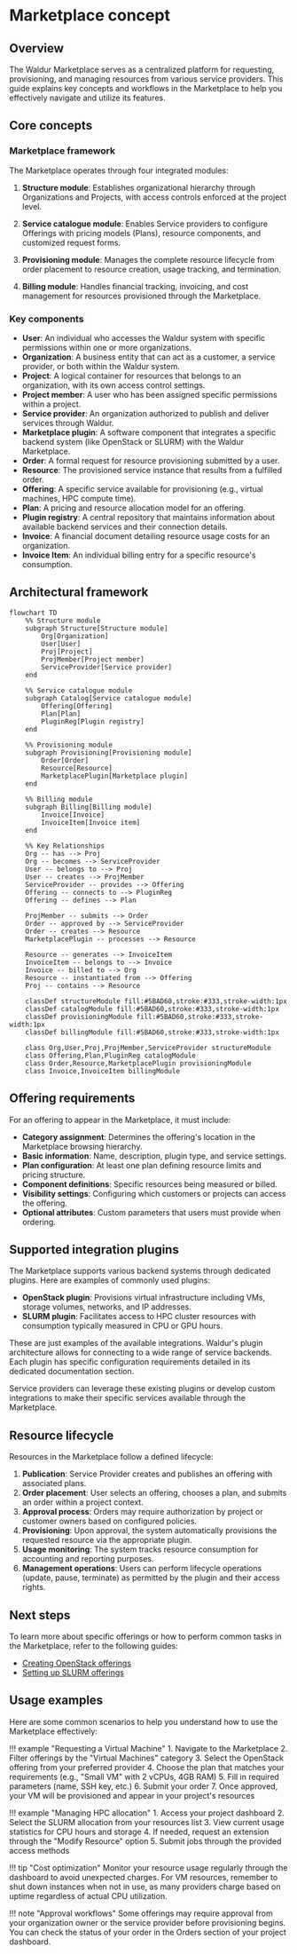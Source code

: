 # Marketplace concept

## Overview

The Waldur Marketplace serves as a centralized platform for requesting, provisioning, and managing resources from various service providers. This guide explains key concepts and workflows in the Marketplace to help you effectively navigate and utilize its features.

## Core concepts

### Marketplace framework

The Marketplace operates through four integrated modules:

1. **Structure module**: Establishes organizational hierarchy through Organizations and Projects, with access controls enforced at the project level.

2. **Service catalogue module**: Enables Service providers to configure Offerings with pricing models (Plans), resource components, and customized request forms.

3. **Provisioning module**: Manages the complete resource lifecycle from order placement to resource creation, usage tracking, and termination.

4. **Billing module**: Handles financial tracking, invoicing, and cost management for resources provisioned through the Marketplace.


### Key components

- **User**: An individual who accesses the Waldur system with specific permissions within one or more organizations.
- **Organization**: A business entity that can act as a customer, a service provider, or both within the Waldur system.
- **Project**: A logical container for resources that belongs to an organization, with its own access control settings.
- **Project member**: A user who has been assigned specific permissions within a project.
- **Service provider**: An organization authorized to publish and deliver services through Waldur.
- **Marketplace plugin**: A software component that integrates a specific backend system (like OpenStack or SLURM) with the Waldur Marketplace.
- **Order**: A formal request for resource provisioning submitted by a user.
- **Resource**: The provisioned service instance that results from a fulfilled order.
- **Offering**: A specific service available for provisioning (e.g., virtual machines, HPC compute time).
- **Plan**: A pricing and resource allocation model for an offering.
- **Plugin registry**: A central repository that maintains information about available backend services and their connection details.
- **Invoice**: A financial document detailing resource usage costs for an organization.
- **Invoice Item**: An individual billing entry for a specific resource's consumption.

## Architectural framework

```mermaid
flowchart TD
    %% Structure module
    subgraph Structure[Structure module]
        Org[Organization]
        User[User]
        Proj[Project]
        ProjMember[Project member]
        ServiceProvider[Service provider]
    end
    
    %% Service catalogue module
    subgraph Catalog[Service catalogue module]
        Offering[Offering]
        Plan[Plan]
        PluginReg[Plugin registry]
    end
    
    %% Provisioning module
    subgraph Provisioning[Provisioning module]
        Order[Order]
        Resource[Resource]
        MarketplacePlugin[Marketplace plugin]
    end
    
    %% Billing module
    subgraph Billing[Billing module]
        Invoice[Invoice]
        InvoiceItem[Invoice item]
    end
    
    %% Key Relationships
    Org -- has --> Proj
    Org -- becomes --> ServiceProvider
    User -- belongs to --> Proj
    User -- creates --> ProjMember
    ServiceProvider -- provides --> Offering
    Offering -- connects to --> PluginReg
    Offering -- defines --> Plan
    
    ProjMember -- submits --> Order
    Order -- approved by --> ServiceProvider
    Order -- creates --> Resource
    MarketplacePlugin -- processes --> Resource
    
    Resource -- generates --> InvoiceItem
    InvoiceItem -- belongs to --> Invoice
    Invoice -- billed to --> Org
    Resource -- instantiated from --> Offering
    Proj -- contains --> Resource
    
    classDef structureModule fill:#5BAD60,stroke:#333,stroke-width:1px
    classDef catalogModule fill:#5BAD60,stroke:#333,stroke-width:1px
    classDef provisioningModule fill:#5BAD60,stroke:#333,stroke-width:1px
    classDef billingModule fill:#5BAD60,stroke:#333,stroke-width:1px
    
    class Org,User,Proj,ProjMember,ServiceProvider structureModule
    class Offering,Plan,PluginReg catalogModule
    class Order,Resource,MarketplacePlugin provisioningModule
    class Invoice,InvoiceItem billingModule
```

## Offering requirements

For an offering to appear in the Marketplace, it must include:

- **Category assignment**: Determines the offering's location in the Marketplace browsing hierarchy.
- **Basic information**: Name, description, plugin type, and service settings.
- **Plan configuration**: At least one plan defining resource limits and pricing structure.
- **Component definitions**: Specific resources being measured or billed.
- **Visibility settings**: Configuring which customers or projects can access the offering.
- **Optional attributes**: Custom parameters that users must provide when ordering.

## Supported integration plugins

The Marketplace supports various backend systems through dedicated plugins. Here are examples of commonly used plugins:

- **OpenStack plugin**: Provisions virtual infrastructure including VMs, storage volumes, networks, and IP addresses.
- **SLURM plugin**: Facilitates access to HPC cluster resources with consumption typically measured in CPU or GPU hours.

These are just examples of the available integrations. Waldur's plugin architecture allows for connecting to a wide range of service backends. Each plugin has specific configuration requirements detailed in its dedicated documentation section.

Service providers can leverage these existing plugins or develop custom integrations to make their specific services available through the Marketplace.

## Resource lifecycle

Resources in the Marketplace follow a defined lifecycle:

1. **Publication**: Service Provider creates and publishes an offering with associated plans.
2. **Order placement**: User selects an offering, chooses a plan, and submits an order within a project context.
3. **Approval process**: Orders may require authorization by project or customer owners based on configured policies.
4. **Provisioning**: Upon approval, the system automatically provisions the requested resource via the appropriate plugin.
5. **Usage monitoring**: The system tracks resource consumption for accounting and reporting purposes.
6. **Management operations**: Users can perform lifecycle operations (update, pause, terminate) as permitted by the plugin and their access rights.

## Next steps

To learn more about specific offerings or how to perform common tasks in the Marketplace, refer to the following guides:

- [Creating OpenStack offerings](../user-guide/service-provider-organization/adding-an-offering/#openstack-offering-creation)
- [Setting up SLURM offerings](../user-guide/service-provider-organization/adding-an-offering/#slurm-offering-creation)

## Usage examples

Here are some common scenarios to help you understand how to use the Marketplace effectively:

!!! example "Requesting a Virtual Machine"
    1. Navigate to the Marketplace
    2. Filter offerings by the "Virtual Machines" category
    3. Select the OpenStack offering from your preferred provider
    4. Choose the plan that matches your requirements (e.g., "Small VM" with 2 vCPUs, 4GB RAM)
    5. Fill in required parameters (name, SSH key, etc.)
    6. Submit your order
    7. Once approved, your VM will be provisioned and appear in your project's resources

!!! example "Managing HPC allocation"
    1. Access your project dashboard
    2. Select the SLURM allocation from your resources list
    3. View current usage statistics for CPU hours and storage
    4. If needed, request an extension through the "Modify Resource" option
    5. Submit jobs through the provided access methods

!!! tip "Cost optimization"
    Monitor your resource usage regularly through the dashboard to avoid unexpected charges. For VM resources, remember to shut down instances when not in use, as many providers charge based on uptime regardless of actual CPU utilization.

!!! note "Approval workflows"
    Some offerings may require approval from your organization owner or the service provider before provisioning begins. You can check the status of your order in the Orders section of your project dashboard.